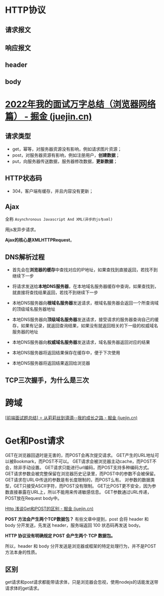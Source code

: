 # HTTP协议

## 请求报文

## 响应报文



## header



## body



# [2022年我的面试万字总结（浏览器网络篇） - 掘金 (juejin.cn)](https://juejin.cn/post/7149438206419664927#heading-2)

## 请求类型

- get，幂等，对服务器资源没有影响，例如请求图片资源；
- post，对服务器资源有影响，例如注册用户，**创建数据**；
- put，向服务器传送数据，服务器修改数据，**更新数据**；

## HTTP状态码

- 304，客户端有缓存，并且内容没有更新；

## Ajax

全称 `Asynchronous Javascript And XML(异步的js与xml)`

用js发异步请求。

**Ajax的核心是XMLHTTPRequest**。

## DNS解析过程

- 首先会在**浏览器的缓存**中查找对应的IP地址，如果查找到直接返回，若找不到继续下一步

- 将请求发送给**本地DNS服务器**，在本地域名服务器缓存中查询，如果查找到，就直接将查找结果返回，若找不到继续下一步

- 本地DNS服务器向**根域名服务器**发送请求，根域名服务器会返回一个所查询域的顶级域名服务器地址

- 本地DNS服务器向**顶级域名服务器**发送请求，接受请求的服务器查询自己的缓存，如果有记录，就返回查询结果，如果没有就返回相关的下一级的权威域名服务器的地址

- 本地DNS服务器向**权威域名服务器**发送请求，域名服务器返回对应的结果

- 本地DNS服务器将返回结果保存在缓存中，便于下次使用

- 本地DNS服务器将返回结果返回给浏览器

## TCP三次握手，为什么是三次



# 跨域

[[前端面试题总结\] ⭐️ 从莉莉丝到滴滴--我的成长之路 - 掘金 (juejin.cn)](https://juejin.cn/post/7146151385707315213#heading-3)



# Get和Post请求

GET在浏览器回退时是无害的，而POST会再次提交请求。
GET产生的URL地址可以被Bookmark，而POST不可以。
GET请求会被浏览器主动cache，而POST不会，除非手动设置。
GET请求只能进行url编码，而POST支持多种编码方式。
GET请求参数会被完整保留在浏览器历史记录里，而POST中的参数不会被保留。
GET请求在URL中传送的参数是有长度限制的，而POST么有。
对参数的数据类型，GET只接受ASCII字符，而POST没有限制。
GET比POST更不安全，因为参数直接暴露在URL上，所以不能用来传递敏感信息。
GET参数通过URL传递，POST放在Request body中。

[Http 浅谈Get和POST的区别 - 掘金 (juejin.cn)](https://juejin.cn/post/7028198183222116382)

**POST 方法会产生两个TCP数据包？** 有些文章中提到，post 会将 header 和 body 分开发送，先发送 header，服务端返回 100 状态码再发送 body。

**HTTP 协议没有明确规定 POST 会产生两个 TCP 数据包。**

所以，header 和 body 分开发送是浏览器或框架的特定处理行为，并不是POST方法本身的性质。

## 区别

get请求和post请求都能带请求体，只是浏览器会忽视，使用nodejs的话能发送带请求体的get请求。
